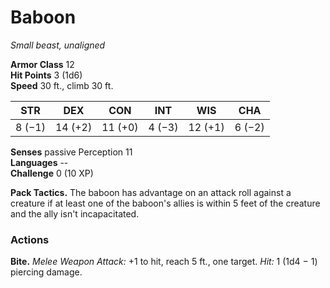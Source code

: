 # Baboon 
_Small beast, unaligned_

**Armor Class** 12    
**Hit Points** 3 (1d6)    
**Speed** 30 ft., climb 30 ft. 

| STR     | DEX     | CON     | INT     | WIS     | CHA     |
|---------|---------|---------|---------|---------|---------|
| 8 (−1)  | 14 (+2) | 11 (+0) | 4 (−3)  | 12 (+1) | 6 (−2)  |   

**Senses** passive Perception 11    
**Languages** --    
**Challenge** 0 (10 XP) 

**Pack Tactics.** The baboon has advantage on an attack roll against a creature if at least one of the baboon's allies is within 5 feet of the creature and the ally isn't incapacitated. 

### Actions    
**Bite.** _Melee Weapon Attack:_ +1 to hit, reach 5 ft., one target. _Hit:_ 1 (1d4 − 1) piercing damage. 
